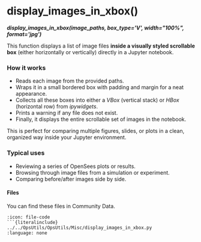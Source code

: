 # display_images_in_xbox()
***display_images_in_xbox(image_paths, box_type='V', width="100%", format='jpg')***


This function displays a list of image files **inside a visually styled scrollable box** (either horizontally or vertically) directly in a Jupyter notebook.

### How it works

* Reads each image from the provided paths.
* Wraps it in a small bordered box with padding and margin for a neat appearance.
* Collects all these boxes into either a *VBox* (vertical stack) or *HBox* (horizontal row) from *ipywidgets*.
* Prints a warning if any file does not exist.
* Finally, it displays the entire scrollable set of images in the notebook.

This is perfect for comparing multiple figures, slides, or plots in a clean, organized way inside your Jupyter environment.


###  Typical uses

* Reviewing a series of OpenSees plots or results.
* Browsing through image files from a simulation or experiment.
* Comparing before/after images side by side.

#### Files
You can find these files in Community Data.

```{dropdown} display_images_in_xbox.py
:icon: file-code
```{literalinclude} ../../OpsUtils/OpsUtils/Misc/display_images_in_xbox.py
:language: none
```

